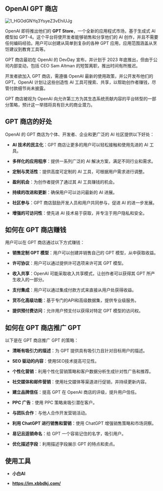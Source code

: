 ## OpenAI  GPT 商店

![1_HGOdGNYq3YsyeZ3vEhiUJg](https://github.com/xiaoheiwa/blog/assets/47276687/b5969bbd-be65-4105-b0ab-e30f0c2d19b3)


OpenAI 即将推出他们的 **GPT Store**，一个全新的应用程式市场，基于生成式 AI 模型如 GPT-4。这个平台将使开发者能够销售和分享他们的 AI 创作，并且不需要任何编码经验。用户可以创建从简单到复杂的各种 GPT 应用，应用范围涵盖从烹饪建议到教育工具等。

GPT 商店最初在 OpenAI 的 DevDay 宣布，并计划于 2023 年底推出，但由于公司内部变动，包括 CEO Sam Altman 的短暂离职，推出时间有所推迟。

开发者欲加入 GPT 商店，需遵循 OpenAI 最新的使用政策，并公开发布他们的 GPT。OpenAI 计划让这些创造性 AI 工具可搜索、共享，以帮助创作者赚钱，尽管付款细节尚未披露。

GPT 商店被视为 OpenAI 向允许第三方为其生态系统贡献内容的平台转型的一部分策略，预计这一举措将具有巨大的商业潜力。

## GPT 商店的好处

OpenAI 的 GPT 商店为个体、开发者、企业和更广泛的 AI 社区提供以下好处：

- **AI 技术的民主化**：GPT 商店让更多的用户可以轻松接触和使用先进的 AI 工具。

- **多样化的应用程序**：提供一系列广泛的 AI 解决方案，满足不同行业和需求。

- **定制与灵活性**：提供高度可定制的 AI 工具，可根据用户需求进行调整。

- **盈利机会**：为创作者提供了通过其 AI 工具赚钱的机会。

- **持续的改进和更新**：确保用户可以访问最新的 AI 进展。

- **社区参与**：GPT 商店鼓励开发人员和用户共同参与，促进 AI 的进一步发展。

- **增强的可访问性**：使先进 AI 技术易于获取，并专注于用户隐私和安全。

## 如何在 GPT 商店赚钱

用户可以在 GPT 商店通过以下方式赚钱：

- **销售定制 GPT 模型**：用户可以创建并销售自己的 GPT 模型，从中获取收益。

- **许可协议**：用户可以通过提供许可选项来许可其 GPT 模型。

- **收入共享**：OpenAI 可能采取收入共享模式，让创作者可以获得其 GPT 所产生收入的一部分。

- **支付集成**：用户可以通过集成付款方式来直接从用户处获得收益。

- **货币化高级功能**：基于专门的API和高级数据集，提供专业级服务。

- **提供预付费访问**：允许用户预支付以获得对特定 GPT 模型的访问权。

## 如何在 GPT 商店推广 GPT

以下是在 GPT 商店推广 GPT 的策略：

- **清晰有吸引力的描述**：为 GPT 提供具有吸引力且针对目标用户的描述。

- **SEO 驱动的内容**：使用SEO技术提高可见性。

- **个性化营销**：利用个性化营销策略和客户数据分析生成针对性广告和推荐。

- **社交媒体和邮件营销**：使用社交媒体等渠道进行促销，并持续更新内容。

- **建立品牌信任**：提高 GPT 在 OpenAI 商店的评级，提升用户信任。

- **PPC 广告**：使用 PPC 策略来吸引潜在客户。

- **与团队合作**：与他人合作开发营销活动。

- **利用 ChatGPT 进行销售和营销**：使用 ChatGPT 增强销售策略和市场洞察。

- **易记且适销命名**：给 GPT 一个容易记住的名字，吸引用户。

- **优化描述字段**：利用描述字段展示 GPT 的特点和卖点。

## 使用工具

- **小白AI**

- **https://im.xbbdkj.com/**